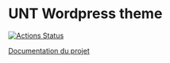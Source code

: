 # UNT Wordpress theme

[![Actions Status](https://github.com/Hipjea/unt/workflows/Tests/badge.svg)](https://github.com/Hipjea/unt/actions)

[Documentation du projet](https://github.com/Hipjea/unt/wiki)